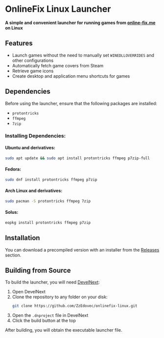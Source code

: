 # OnlineFix Linux Launcher

**A simple and convenient launcher for running games from ****[online-fix.me](https://online-fix.me)**** on Linux**

## Features

- Launch games without the need to manually set `WINEDLLOVERRIDES` and other configurations
- Automatically fetch game covers from Steam
- Retrieve game icons
- Create desktop and application menu shortcuts for games

## Dependencies

Before using the launcher, ensure that the following packages are installed:

- `protontricks`
- `ffmpeg`
- `7zip`

### Installing Dependencies:

#### Ubuntu and derivatives:

```bash
sudo apt update && sudo apt install protontricks ffmpeg p7zip-full
```

#### Fedora:

```bash
sudo dnf install protontricks ffmpeg p7zip
```

#### Arch Linux and derivatives:

```bash
sudo pacman -S protontricks ffmpeg 7zip
```

#### Solus:

```bash
eopkg install protontricks ffmpeg p7zip
```

## Installation

You can download a precompiled version with an installer from the [Releases](https://github.com/ZzEdovec/onlinefix-linux/releases) section.

## Building from Source

To build the launcher, you will need [DevelNext](https://develnext.org):

1. Open DevelNext
2. Clone the repository to any folder on your disk:
   ```bash
   git clone https://github.com/ZzEdovec/onlinefix-linux.git
   ```
3. Open the `.dnproject` file in DevelNext
4. Click the build button at the top

After building, you will obtain the executable launcher file.
